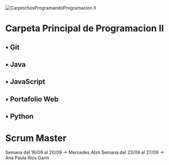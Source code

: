 ![CarpinchosProgramandoProgramacion II](https://i.ibb.co/gR3qM1x/Programacion-II-Profesor-Ariel-Betancud.gif)

# Carpeta Principal de Programacion II
## • Git
## • Java
## • JavaScript
## • Portafolio Web
## • Python

# Scrum Master
Semana del 16/09 al 20/09 -> Mercedes Atim
Semana del 23/09 al 27/09 -> Ana Paula Ríos Garín
